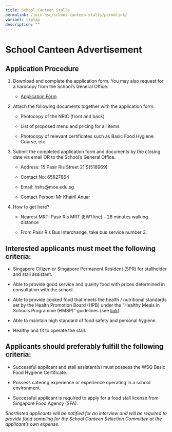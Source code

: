 ```yaml
---
title: School Canteen Stalls
permalink: /join-hsc/school-canteen-stalls/permalink/
variant: tiptap
description: ""
---
```

<h1>School Canteen Advertisement</h1><h2><strong>Application Procedure</strong></h2><ol data-tight="true" class="tight"><li><p>Download and complete the application form. You may also request for a hardcopy from the School’s General Office.</p><ul data-tight="true" class="tight"><li><p><a href="https://www.https:/www.haisingcatholic.moe.edu.sg/files/canteen_application_form.pdf" rel="noopener noreferrer nofollow" target="_blank">Application Form</a></p></li></ul></li><li><p>Attach the following documents together with the application form:</p><ul data-tight="true" class="tight"><li><p>Photocopy of the NRIC (front and back)</p></li><li><p>List of proposed menu and pricing for all items</p></li><li><p>Photocopy of relevant certificates such as Basic Food Hygiene Course, etc.</p></li></ul></li><li><p>Submit the completed application form and documents by the closing date via email OR to the School’s General Office.</p><ul data-tight="true" class="tight"><li><p>Address: 15 Pasir Ris Street 21 S(518969)</p></li><li><p>Contact No: 65827864</p></li><li><p>Email:&nbsp;<a rel="noopener noreferrer nofollow" target="_blank">hshs@moe.edu.sg</a></p></li><li><p>Contact Person: Mr Khairil Anuar</p></li></ul></li><li><p>How to get here?</p><ul data-tight="true" class="tight"><li><p>Nearest MRT: Pasir Ris MRT (EW1 line) – 28 minutes walking distance</p></li><li><p>From Pasir Ris Bus Interchange, take bus service number 3.</p></li></ul></li></ol><h2><strong>Interested applicants must meet the following criteria:</strong></h2><ul data-tight="true" class="tight"><li><p>Singapore Citizen or Singapore Permanent Resident (SPR) for stallholder and stall assistant.</p></li><li><p>Able to provide good service and quality food with prices determined in consultation with the school.</p></li><li><p>Able to provide cooked food that meets the health / nutritional standards set by the Health Promotion Board (HPB) under the “Healthy Meals in Schools Programme (HMSP)” guidelines (see&nbsp;<a href="https://www.hpb.gov.sg/schools/school-programmes/healthy-meals-in-schools-programme" rel="noopener noreferrer nofollow" target="_blank">link</a>).</p></li><li><p>Able to maintain high standard of food safety and personal hygiene.</p></li><li><p>Healthy and fit to operate the stall.</p></li></ul><h2><strong>Applicants should preferably fulfill the following criteria:</strong></h2><ul data-tight="true" class="tight"><li><p>Successful applicant and stall assistant(s) must possess the WSQ Basic Food Hygiene Certificate.</p></li><li><p>Possess catering experience or experience operating in a school environment.</p></li><li><p>Successful applicant is required to apply for a food stall license from Singapore Food Agency (SFA).</p></li></ul><p><em>Shortlisted applicants will be notified for an interview and will be required to provide food sampling for the School Canteen Selection Committee at the applicant’s own expense.</em></p><p>&nbsp;</p>